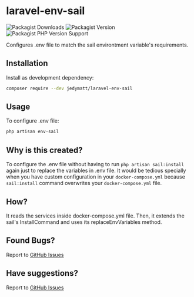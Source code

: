 # laravel-env-sail

![Packagist Downloads](https://img.shields.io/packagist/dm/jedymatt/laravel-env-sail?style=flat-square)
![Packagist Version](https://img.shields.io/packagist/v/jedymatt/laravel-env-sail?style=flat-square)
![Packagist PHP Version Support](https://img.shields.io/packagist/php-v/jedymatt/laravel-env-sail?style=flat-square)

Configures .env file to match the sail environtment variable's requirements.


## Installation

Install as development dependency:

```bash
composer require --dev jedymatt/laravel-env-sail
```

## Usage

To configure .env file:

```bash
php artisan env-sail
```


## Why is this created?

To configure the .env file without having to run `php artisan sail:install` again just to replace the variables in .env file.
It would be tedious specially when you have custom configuration in your `docker-compose.yml` because `sail:install` command overwrites your `docker-compose.yml` file.


## How?

It reads the services inside docker-compose.yml file. Then, it extends the sail's InstallCommand and uses its replaceEnvVariables method.


## Found Bugs?

Report to [GitHub Issues](https://github.com/jedymatt/laravel-env-sail/issues)

## Have suggestions?

Report to [GitHub Issues](https://github.com/jedymatt/laravel-env-sail/issues)

